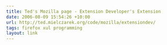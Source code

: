```yaml
---
title: Ted's Mozilla page - Extension Developer's Extension
date: 2006-08-09 15:54:26 +10:00
url: http://ted.mielczarek.org/code/mozilla/extensiondev/
tags: firefox xul programming
layout: link
---
```


